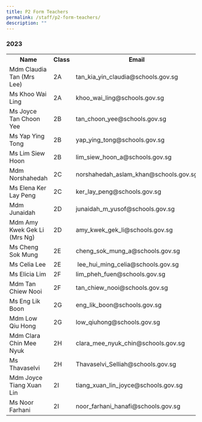 ```yaml
---
title: P2 Form Teachers
permalink: /staff/p2-form-teachers/
description: ""
---
```

### **2023**
<table>
    <tr style="width:100%">
        <th style="width:35%">Name</th>
        <th style="width:15%">Class</th>
        <th style="width:50%">Email</th>
    </tr>
    <tr>
        <td>Mdm Claudia Tan (Mrs Lee)&nbsp;</td>
        <td>2A</td>
        <td>tan_kia_yin_claudia@schools.gov.sg</td>
    </tr>
    <tr>
        <td>Ms Khoo Wai Ling</td>
        <td>2A</td>
        <td>khoo_wai_ling@schools.gov.sg</td>
    </tr>
    <tr>
        <td>Ms Joyce Tan Choon Yee</td>
        <td>2B</td>
        <td>tan_choon_yee@schools.gov.sg</td>
    </tr>
    <tr>
        <td>Ms Yap Ying Tong</td>
        <td>2B</td>
        <td>yap_ying_tong@schools.gov.sg</td>
    </tr>
    <tr>
        <td>Ms Lim Siew Hoon</td>
        <td>2B</td>
        <td>lim_siew_hoon_a@schools.gov.sg</td>
    </tr>
    <tr>
        <td>Mdm Norshahedah</td>
        <td>2C</td>
        <td>norshahedah_aslam_khan@schools.gov.sg</td>
    </tr>
    <tr>
        <td>Ms Elena Ker Lay Peng</td>
        <td>2C</td>
        <td>ker_lay_peng@schools.gov.sg</td>
    </tr>
    <tr>
        <td>Mdm Junaidah</td>
        <td>2D</td>
        <td>junaidah_m_yusof@schools.gov.sg</td>
    </tr>
    <tr>
        <td>Mdm Amy Kwek Gek Li (Mrs Ng)</td>
        <td>2D</td>
        <td>amy_kwek_gek_li@schools.gov.sg</td>
    </tr>
    <tr>
        <td>Ms Cheng Sok Mung</td>
        <td>2E</td>
        <td>cheng_sok_mung_a@schools.gov.sg</td>
    </tr>
    <tr>
        <td>Ms Celia Lee</td>
        <td>2E</td>
        <td>&nbsp;lee_hui_ming_celia@schools.gov.sg</td>
    </tr>
    <tr>
        <td>Ms Elicia Lim</td>
        <td>2F</td>
        <td>lim_pheh_fuen@schools.gov.sg</td>
    </tr>
    <tr>
        <td>Mdm Tan Chiew Nooi</td>
        <td>2F</td>
        <td>tan_chiew_nooi@schools.gov.sg</td>
    </tr>
    <tr>
        <td>Ms Eng Lik Boon</td>
        <td>2G</td>
        <td>eng_lik_boon@schools.gov.sg</td>
    </tr>
    <tr>
        <td>Mdm Low Qiu Hong</td>
        <td>2G</td>
        <td>low_qiuhong@schools.gov.sg</td>
    </tr>
    <tr>
        <td>Mdm Clara Chin Mee Nyuk&nbsp;</td>
        <td>2H</td>
        <td>clara_mee_nyuk_chin@schools.gov.sg</td>
    </tr>
    <tr>
        <td>Ms Thavaselvi</td>
        <td>2H</td>
        <td>Thavaselvi_Selliah@schools.gov.sg</td>
    </tr>
    <tr>
        <td>Mdm Joyce Tiang Xuan Lin</td>
        <td>2I</td>
        <td>tiang_xuan_lin_joyce@schools.gov.sg</td>
    </tr>
    <tr>
        <td>Ms Noor Farhani</td>
        <td>2I</td>
        <td>noor_farhani_hanafi@schools.gov.sg</td>
    </tr>
</table>